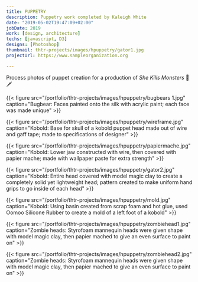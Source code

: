 ```yaml
---
title: PUPPETRY
description: Puppetry work completed by Kaleigh White
date: "2019-05-02T19:47:09+02:00"
jobDate: 2019
work: [design, architecture]
techs: [javascript, D3]
designs: [Photoshop]
thumbnail: thtr-projects/images/hpuppetry/gator1.jpg
projectUrl: https://www.sampleorganization.org

---
```


Process photos of puppet creation for a production of *She Kills Monsters* :dragon: :dagger:

{{< figure src="/portfolio/thtr-projects/images/hpuppetry/bugbears 1.jpg" caption="Bugbear: Faces painted onto the silk with acrylic paint; each face was made unique" >}}

{{< figure src="/portfolio/thtr-projects/images/hpuppetry/wireframe.jpg" caption="Kobold: Base for skull of a kobold puppet head made out of wire and gaff tape; made to specifications of designer" >}}

{{< figure src="/portfolio/thtr-projects/images/hpuppetry/papiermache.jpg" caption="Kobold: Lower jaw constructed with wire, then covered with papier mache; made with wallpaper paste for extra strength" >}}

{{< figure src="/portfolio/thtr-projects/images/hpuppetry/gator2.jpg" caption="Kobold: Entire head covered with model magic clay to create a completely solid yet lightweight head; pattern created to make uniform hand grips to go inside of each head" >}}

{{< figure src="/portfolio/thtr-projects/images/hpuppetry/mold.jpg" caption="Kobold: Using basin created from scrap foam and hot glue, used Oomoo Silicone Rubber to create a mold of a left foot of a kobold" >}}

{{< figure src="/portfolio/thtr-projects/images/hpuppetry/zombiehead1.jpg" caption="Zombie heads: Styrofoam mannequin heads were given shape with model magic clay, then papier mached to give an even surface to paint on" >}}

{{< figure src="/portfolio/thtr-projects/images/hpuppetry/zombiehead2.jpg" caption="Zombie heads: Styrofoam mannequin heads were given shape with model magic clay, then papier mached to give an even surface to paint on" >}}
